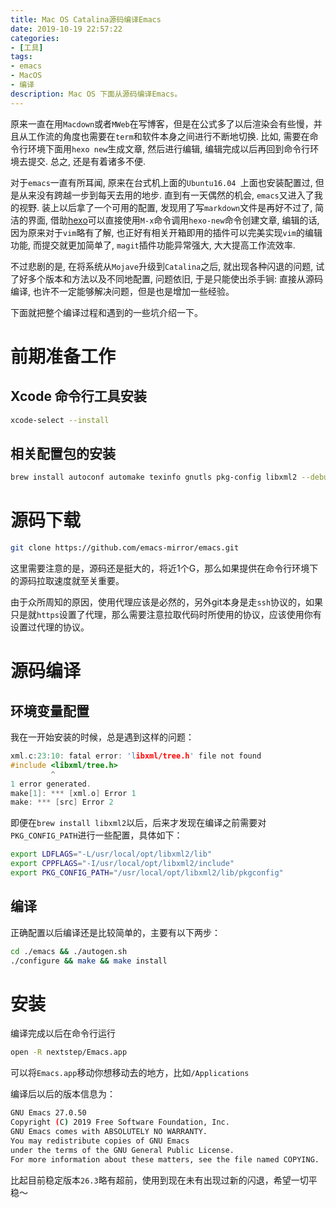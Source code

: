```yaml
---
title: Mac OS Catalina源码编译Emacs
date: 2019-10-19 22:57:22
categories:
- [工具]
tags:
- emacs
- MacOS
- 编译
description: Mac OS 下面从源码编译Emacs。
---
```


原来一直在用`Macdown`或者`MWeb`在写博客，但是在公式多了以后渲染会有些慢，并且从工作流的角度也需要在`term`和软件本身之间进行不断地切换. 比如, 需要在命令行环境下面用`hexo new`生成文章, 然后进行编辑, 编辑完成以后再回到命令行环境去提交. 总之, 还是有着诸多不便. 

对于`emacs`一直有所耳闻, 原来在台式机上面的`Ubuntu16.04 `上面也安装配置过, 但是从来没有跨越一步到每天去用的地步. 直到有一天偶然的机会, `emacs`又进入了我的视野. 装上以后拿了一个可用的配置, 发现用了写`markdown`文件是再好不过了, 简洁的界面, 借助[hexo](https://github.com/kuanyui/hexo.el)可以直接使用`M-x`命令调用`hexo-new`命令创建文章, 编辑的话, 因为原来对于`vim`略有了解, 也正好有相关开箱即用的插件可以完美实现`vim`的编辑功能, 而提交就更加简单了, `magit`插件功能异常强大, 大大提高工作流效率. 

不过悲剧的是, 在将系统从`Mojave`升级到`Catalina`之后, 就出现各种闪退的问题, 试了好多个版本和方法以及不同地配置, 问题依旧, 于是只能使出杀手锏: 直接从源码编译, 也许不一定能够解决问题，但是也是增加一些经验。

下面就把整个编译过程和遇到的一些坑介绍一下。 

# 前期准备工作

## Xcode 命令行工具安装

```bash
xcode-select --install
```

## 相关配置包的安装

```bash
brew install autoconf automake texinfo gnutls pkg-config libxml2 --debug --verbose
```

# 源码下载

```bash
git clone https://github.com/emacs-mirror/emacs.git
```

这里需要注意的是，源码还是挺大的，将近1个G，那么如果提供在命令行环境下的源码拉取速度就至关重要。

由于众所周知的原因，使用代理应该是必然的，另外git本身是走`ssh`协议的，如果只是就`https`设置了代理，那么需要注意拉取代码时所使用的协议，应该使用你有设置过代理的协议。

# 源码编译

## 环境变量配置

我在一开始安装的时候，总是遇到这样的问题：

```c
xml.c:23:10: fatal error: 'libxml/tree.h' file not found
#include <libxml/tree.h>
         ^
1 error generated.
make[1]: *** [xml.o] Error 1
make: *** [src] Error 2
```

即便在`brew install libxml2`以后，后来才发现在编译之前需要对`PKG_CONFIG_PATH`进行一些配置，具体如下：

```bash
export LDFLAGS="-L/usr/local/opt/libxml2/lib"
export CPPFLAGS="-I/usr/local/opt/libxml2/include"
export PKG_CONFIG_PATH="/usr/local/opt/libxml2/lib/pkgconfig"
```

## 编译

正确配置以后编译还是比较简单的，主要有以下两步：

```bash
cd ./emacs && ./autogen.sh
./configure && make && make install
```


# 安装

编译完成以后在命令行运行

```bash
open -R nextstep/Emacs.app
```

可以将`Emacs.app`移动你想移动去的地方，比如`/Applications`


编译后以后的版本信息为：

```bash
GNU Emacs 27.0.50
Copyright (C) 2019 Free Software Foundation, Inc.
GNU Emacs comes with ABSOLUTELY NO WARRANTY.
You may redistribute copies of GNU Emacs
under the terms of the GNU General Public License.
For more information about these matters, see the file named COPYING.
```

比起目前稳定版本`26.3`略有超前，使用到现在未有出现过新的闪退，希望一切平稳～
